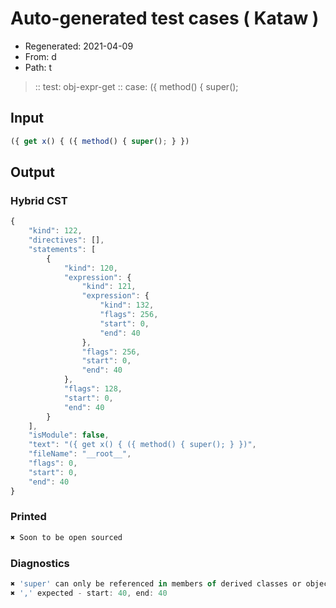 # Auto-generated test cases ( Kataw )
- Regenerated: 2021-04-09
- From: d
- Path: t
> :: test: obj-expr-get
> :: case: ({ method() { super();
## Input

`````js
({ get x() { ({ method() { super(); } })
`````

## Output

### Hybrid CST

```javascript
{
    "kind": 122,
    "directives": [],
    "statements": [
        {
            "kind": 120,
            "expression": {
                "kind": 121,
                "expression": {
                    "kind": 132,
                    "flags": 256,
                    "start": 0,
                    "end": 40
                },
                "flags": 256,
                "start": 0,
                "end": 40
            },
            "flags": 128,
            "start": 0,
            "end": 40
        }
    ],
    "isModule": false,
    "text": "({ get x() { ({ method() { super(); } })",
    "fileName": "__root__",
    "flags": 0,
    "start": 0,
    "end": 40
}
```

### Printed

```javascript
✖ Soon to be open sourced
```

### Diagnostics

```javascript
✖ 'super' can only be referenced in members of derived classes or object literal expressions - start: 32, end: 33
✖ ',' expected - start: 40, end: 40

```

